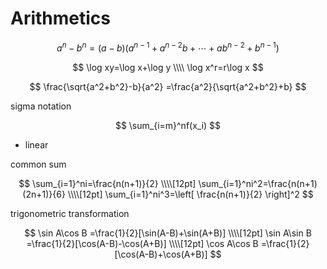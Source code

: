 # Arithmetics

$$
a^n-b^n=(a-b)(a^{n-1}+a^{n-2}b+\cdots+ab^{n-2}+b^{n-1})
$$

$$
\log xy=\log x+\log y
\\\\
\log x^r=r\log x
$$

$$
\frac{\sqrt{a^2+b^2}-b}{a^2}
=\frac{a^2}{\sqrt{a^2+b^2}+b}
$$

sigma notation

$$
\sum_{i=m}^nf(x_i)
$$

- linear

common sum

$$
\sum_{i=1}^ni=\frac{n(n+1)}{2}
\\\\[12pt]
\sum_{i=1}^ni^2=\frac{n(n+1)(2n+1)}{6}
\\\\[12pt]
\sum_{i=1}^ni^3=\left[
    \frac{n(n+1)}{2}
\right]^2
$$

trigonometric transformation

$$
\sin A\cos B
=\frac{1}{2}[\sin(A-B)+\sin(A+B)]
\\\\[12pt]
\sin A\sin B
=\frac{1}{2}[\cos(A-B)-\cos(A+B)]
\\\\[12pt]
\cos A\cos B
=\frac{1}{2}[\cos(A-B)+\cos(A+B)]
$$
